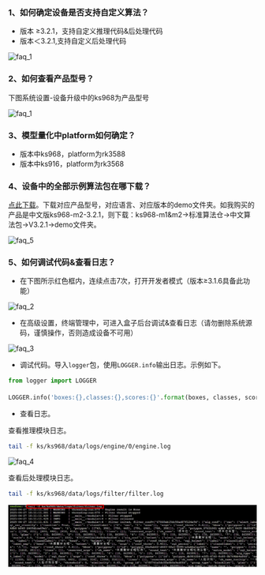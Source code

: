 ### 1、如何确定设备是否支持自定义算法？

- 版本 ≥3.2.1，支持自定义推理代码&后处理代码
- 版本＜3.2.1,支持自定义后处理代码

![faq_1](./assets/faq_1.png)



### 2、如何查看产品型号？

下图系统设置-设备升级中的ks968为产品型号

![faq_1](./assets/faq_1.png)

### 3、模型量化中platform如何确定？

- 版本中ks968，platform为rk3588
- 版本中ks916，platform为rk3568

### 4、设备中的全部示例算法包在哪下载？

[点此下载]( https://pan.baidu.com/s/1xNDw1ns9Ra90xlOfP9LF1A?pwd=0000 )。下载对应产品型号，对应语言、对应版本的demo文件夹。如我购买的产品是中文版ks968-m2-3.2.1，则下载：ks968-m1&m2->标准算法仓->中文算法包->V3.2.1->demo文件夹。

![faq_5](./assets/faq_5.png)

### 5、如何调试代码&查看日志？

- 在下图所示红色框内，连续点击7次，打开开发者模式（版本≥3.1.6具备此功能）

![faq_2](./assets/faq_2.png)

- 在高级设置，终端管理中，可进入盒子后台调试&查看日志（请勿删除系统源码，谨慎操作，否则造成设备不可用）

![faq_3](./assets/faq_3.png)

- 调试代码。导入`logger`包，使用`LOGGER.info`输出日志。示例如下。

```python
from logger import LOGGER

LOGGER.info('boxes:{},classes:{},scores:{}'.format(boxes, classes, scores))
```

- 查看日志。

查看推理模块日志。

```bash
tail -f ks/ks968/data/logs/engine/0/engine.log
```

![faq_4](./assets/faq_4.png)

查看后处理模块日志。

```bash
tail -f ks/ks968/data/logs/filter/filter.log
```

![faq_6](./assets/faq_6.png)









